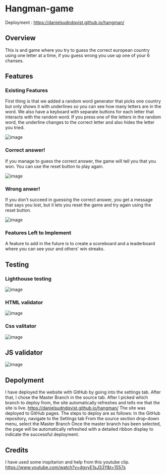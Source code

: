 # Hangman-game

Deployment : https://danielsudndqvist.github.io/hangman/

## Overview
This is and game where you try to guess the correct european country using one letter at a time,
if you guess wrong you use up one of your 6 chanses. 


## Features

### Existing Features
First thing is that we added a random word generator that picks one country but only shows it 
with underlines so you can see how many letters are in the word. We also have a keyboard with separate
buttons for each letter that interacts with the random word. If you press one of the letters in
the random word, the underline changes to the correct letter and also hides the letter you tried.

![image](https://github.com/Danielsudndqvist/hangman/assets/163173315/00b0751a-94c6-4848-90b2-3415ccfbe185)

### Correct answer!
If you manage to guess the correct answer, the game will 
tell you that you won. You can use the reset button to play again.

![image](https://github.com/Danielsudndqvist/hangman/assets/163173315/30f80dc3-03fc-4b0a-8939-c7679bbed96f)



### Wrong anwer!
If you don't succeed in guessing the correct answer, you get a message that 
says you lost, but it lets you reset the game and try again using the reset button.

![image](https://github.com/Danielsudndqvist/hangman/assets/163173315/29b0f969-96e3-4490-9720-9cf14c71c046)


### Features Left to Implement
A feature to add in the future is to create a scoreboard and a leaderboard where 
you can see your and others' win streaks.


## Testing

### Lighthouse testing
![image](https://github.com/Danielsudndqvist/hangman/assets/163173315/60808ff5-62d4-4907-84b9-91f2428155dc)

### HTML validator 
![image](https://github.com/Danielsudndqvist/hangman/assets/163173315/69128fc5-a4ab-4823-8a88-50c2e1bbb751)

### Css valitator
![image](https://github.com/Danielsudndqvist/hangman/assets/163173315/e69e77b0-0e84-45f2-90e4-34c0f91bf54e)

## JS validator 
![image](https://github.com/Danielsudndqvist/hangman/assets/163173315/69faa7ca-8014-46cc-b358-94288e4f3650)



## Depolyment 

I have deployed the website with GitHub by going into the settings tab. After that, I chose the Master Branch in the source tab. 
After I picked which branch to deploy from, the site automatically refreshes and tells me that the site is live. 
https://danielsudndqvist.github.io/hangman/
The site was deployed to GitHub pages. The steps to deploy are as follows: 
In the GitHub repository, navigate to the Settings tab From the source section drop-down menu, select the Master Branch Once the master branch has been selected, 
the page will be automatically refreshed with a detailed ribbon display to indicate the successful deployment.


## Credits
I have used some inspitarion and help from this youtube clip.
https://www.youtube.com/watch?v=dgvyE1sJS3Y&t=1557s
